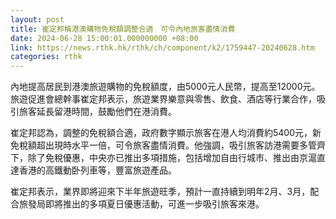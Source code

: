 ```yaml
---
layout: post
title: 崔定邦稱港澳購物免稅額調整合適　可令內地旅客盡情消費
date: 2024-06-28 15:00:01.000000000 +08:00
link: https://news.rthk.hk/rthk/ch/component/k2/1759447-20240628.htm
categories: rthk
---
```


內地提高居民到港澳旅遊購物的免稅額度，由5000元人民幣，提高至12000元。旅遊促進會總幹事崔定邦表示，旅遊業界樂意與零售、飲食、酒店等行業合作，吸引旅客延長留港時間，鼓勵他們在港消費。

崔定邦認為，調整的免稅額合適，政府數字顯示旅客在港人均消費約5400元，新免稅額超出現時水平一倍，可令旅客盡情消費。他強調，吸引旅客訪港需要多管齊下，除了免稅優惠，中央亦已推出多項措施，包括增加自由行城市、推出由京滬直達香港的高鐵動卧列車等，豐富旅遊產品。

崔定邦表示，業界即將迎來下半年旅遊旺季，預計一直持續到明年2月、3月，配合旅發局即將推出的多項夏日優惠活動，可進一步吸引旅客來港。
